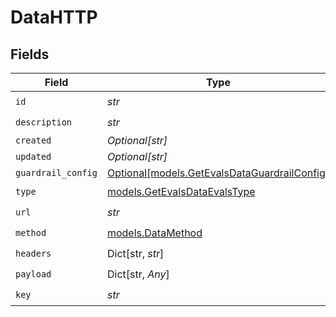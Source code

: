 # DataHTTP


## Fields

| Field                                                                                    | Type                                                                                     | Required                                                                                 | Description                                                                              |
| ---------------------------------------------------------------------------------------- | ---------------------------------------------------------------------------------------- | ---------------------------------------------------------------------------------------- | ---------------------------------------------------------------------------------------- |
| `id`                                                                                     | *str*                                                                                    | :heavy_check_mark:                                                                       | N/A                                                                                      |
| `description`                                                                            | *str*                                                                                    | :heavy_check_mark:                                                                       | N/A                                                                                      |
| `created`                                                                                | *Optional[str]*                                                                          | :heavy_minus_sign:                                                                       | N/A                                                                                      |
| `updated`                                                                                | *Optional[str]*                                                                          | :heavy_minus_sign:                                                                       | N/A                                                                                      |
| `guardrail_config`                                                                       | [Optional[models.GetEvalsDataGuardrailConfig]](../models/getevalsdataguardrailconfig.md) | :heavy_minus_sign:                                                                       | N/A                                                                                      |
| `type`                                                                                   | [models.GetEvalsDataEvalsType](../models/getevalsdataevalstype.md)                       | :heavy_check_mark:                                                                       | N/A                                                                                      |
| `url`                                                                                    | *str*                                                                                    | :heavy_check_mark:                                                                       | N/A                                                                                      |
| `method`                                                                                 | [models.DataMethod](../models/datamethod.md)                                             | :heavy_check_mark:                                                                       | N/A                                                                                      |
| `headers`                                                                                | Dict[str, *str*]                                                                         | :heavy_check_mark:                                                                       | N/A                                                                                      |
| `payload`                                                                                | Dict[str, *Any*]                                                                         | :heavy_check_mark:                                                                       | N/A                                                                                      |
| `key`                                                                                    | *str*                                                                                    | :heavy_check_mark:                                                                       | N/A                                                                                      |